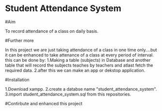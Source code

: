 # Student Attendance System

#Aim

To record attendance of a class on daily basis.

#Further more

In this project we are just taking attendance of a class in one time only....but it can be enhanced to take attenance of a class at every period of interval.
this can be done by:
1.Making a table (subjects) in Database and another table that will record the subjects teaches by teachers and atlast fetch the required data.
2.after this we can make an app or dekstop application.

#Installation

1.Download xampp.
2.create a databse name "student_attendance_system".
3.import student_attendance_system.sql from this repositories.



#Contirbute and enhanced this project

 
